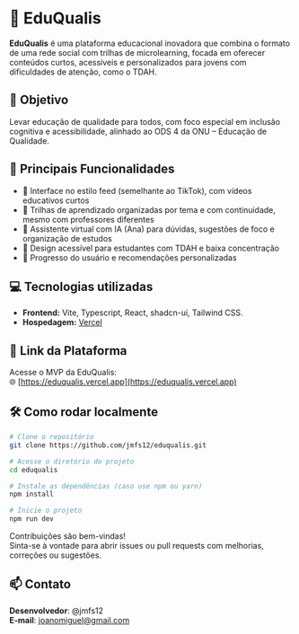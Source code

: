 # 🌱 EduQualis

**EduQualis** é uma plataforma educacional inovadora que combina o formato de uma rede social com trilhas de microlearning, focada em oferecer conteúdos curtos, acessíveis e personalizados para jovens com dificuldades de atenção, como o TDAH.

## 🚀 Objetivo

Levar educação de qualidade para todos, com foco especial em inclusão cognitiva e acessibilidade, alinhado ao ODS 4 da ONU – Educação de Qualidade.

## 🧠 Principais Funcionalidades

- 📱 Interface no estilo feed (semelhante ao TikTok), com vídeos educativos curtos
- 🧩 Trilhas de aprendizado organizadas por tema e com continuidade, mesmo com professores diferentes
- 🤖 Assistente virtual com IA (Ana) para dúvidas, sugestões de foco e organização de estudos
- 🧠 Design acessível para estudantes com TDAH e baixa concentração
- 🎯 Progresso do usuário e recomendações personalizadas

## 💻 Tecnologias utilizadas

- **Frontend:** Vite, Typescript, React, shadcn-ui, Tailwind CSS.
- **Hospedagem:** [Vercel](https://vercel.com)

## 🔗 Link da Plataforma

Acesse o MVP da EduQualis:  
🌐 [https://eduqualis.vercel.app](https://eduqualis.vercel.app)

## 🛠️ Como rodar localmente

```bash
# Clone o repositório
git clone https://github.com/jmfs12/eduqualis.git

# Acesse o diretório do projeto
cd eduqualis

# Instale as dependências (caso use npm ou yarn)
npm install

# Inicie o projeto
npm run dev
```

Contribuições são bem-vindas!  
Sinta-se à vontade para abrir issues ou pull requests com melhorias, correções ou sugestões.

## 📫 Contato
**Desenvolvedor**: @jmfs12  
**E-mail**: joanomiguel@gmail.com
